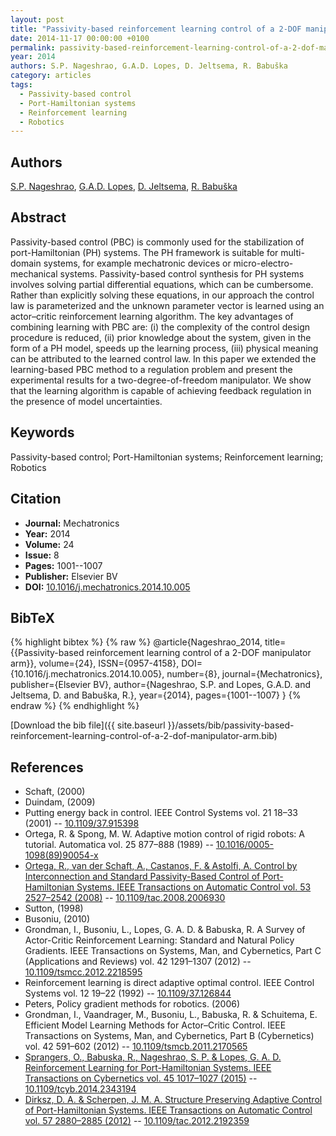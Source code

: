 ```yaml
---
layout: post
title: "Passivity-based reinforcement learning control of a 2-DOF manipulator arm"
date: 2014-11-17 00:00:00 +0100
permalink: passivity-based-reinforcement-learning-control-of-a-2-dof-manipulator-arm
year: 2014
authors: S.P. Nageshrao, G.A.D. Lopes, D. Jeltsema, R. Babuška
category: articles
tags:
  - Passivity-based control
  - Port-Hamiltonian systems
  - Reinforcement learning
  - Robotics
---
```

 
## Authors
[S.P. Nageshrao](authors/subramanya-p-nageshrao), [G.A.D. Lopes](authors/gabriel-a-d-lopes), [D. Jeltsema](authors/dimitri-jeltsema), [R. Babuška](authors/robert-babuska)
 
## Abstract
Passivity-based control (PBC) is commonly used for the stabilization of port-Hamiltonian (PH) systems. The PH framework is suitable for multi-domain systems, for example mechatronic devices or micro-electro-mechanical systems. Passivity-based control synthesis for PH systems involves solving partial differential equations, which can be cumbersome. Rather than explicitly solving these equations, in our approach the control law is parameterized and the unknown parameter vector is learned using an actor–critic reinforcement learning algorithm. The key advantages of combining learning with PBC are: (i) the complexity of the control design procedure is reduced, (ii) prior knowledge about the system, given in the form of a PH model, speeds up the learning process, (iii) physical meaning can be attributed to the learned control law. In this paper we extended the learning-based PBC method to a regulation problem and present the experimental results for a two-degree-of-freedom manipulator. We show that the learning algorithm is capable of achieving feedback regulation in the presence of model uncertainties.
 
## Keywords
Passivity-based control; Port-Hamiltonian systems; Reinforcement learning; Robotics
 
## Citation
- **Journal:** Mechatronics
- **Year:** 2014
- **Volume:** 24
- **Issue:** 8
- **Pages:** 1001--1007
- **Publisher:** Elsevier BV
- **DOI:** [10.1016/j.mechatronics.2014.10.005](https://doi.org/10.1016/j.mechatronics.2014.10.005)
 
## BibTeX
{% highlight bibtex %}
{% raw %}
@article{Nageshrao_2014,
  title={{Passivity-based reinforcement learning control of a 2-DOF manipulator arm}},
  volume={24},
  ISSN={0957-4158},
  DOI={10.1016/j.mechatronics.2014.10.005},
  number={8},
  journal={Mechatronics},
  publisher={Elsevier BV},
  author={Nageshrao, S.P. and Lopes, G.A.D. and Jeltsema, D. and Babuška, R.},
  year={2014},
  pages={1001--1007}
}
{% endraw %}
{% endhighlight %}
 
[Download the bib file]({{ site.baseurl }}/assets/bib/passivity-based-reinforcement-learning-control-of-a-2-dof-manipulator-arm.bib)
 
## References
- Schaft, (2000)
- Duindam, (2009)
- Putting energy back in control. IEEE Control Systems vol. 21 18–33 (2001) -- [10.1109/37.915398](https://doi.org/10.1109/37.915398)
- Ortega, R. & Spong, M. W. Adaptive motion control of rigid robots: A tutorial. Automatica vol. 25 877–888 (1989) -- [10.1016/0005-1098(89)90054-x](https://doi.org/10.1016/0005-1098(89)90054-x)
- [Ortega, R., van der Schaft, A., Castanos, F. & Astolfi, A. Control by Interconnection and Standard Passivity-Based Control of Port-Hamiltonian Systems. IEEE Transactions on Automatic Control vol. 53 2527–2542 (2008)](control-by-interconnection-and-standard-passivity-based-control-of-port-hamiltonian-systems) -- [10.1109/tac.2008.2006930](https://doi.org/10.1109/tac.2008.2006930)
- Sutton, (1998)
- Busoniu, (2010)
- Grondman, I., Busoniu, L., Lopes, G. A. D. & Babuska, R. A Survey of Actor-Critic Reinforcement Learning: Standard and Natural Policy Gradients. IEEE Transactions on Systems, Man, and Cybernetics, Part C (Applications and Reviews) vol. 42 1291–1307 (2012) -- [10.1109/tsmcc.2012.2218595](https://doi.org/10.1109/tsmcc.2012.2218595)
- Reinforcement learning is direct adaptive optimal control. IEEE Control Systems vol. 12 19–22 (1992) -- [10.1109/37.126844](https://doi.org/10.1109/37.126844)
- Peters, Policy gradient methods for robotics. (2006)
- Grondman, I., Vaandrager, M., Busoniu, L., Babuska, R. & Schuitema, E. Efficient Model Learning Methods for Actor–Critic Control. IEEE Transactions on Systems, Man, and Cybernetics, Part B (Cybernetics) vol. 42 591–602 (2012) -- [10.1109/tsmcb.2011.2170565](https://doi.org/10.1109/tsmcb.2011.2170565)
- [Sprangers, O., Babuska, R., Nageshrao, S. P. & Lopes, G. A. D. Reinforcement Learning for Port-Hamiltonian Systems. IEEE Transactions on Cybernetics vol. 45 1017–1027 (2015)](reinforcement-learning-for-port-hamiltonian-systems) -- [10.1109/tcyb.2014.2343194](https://doi.org/10.1109/tcyb.2014.2343194)
- [Dirksz, D. A. & Scherpen, J. M. A. Structure Preserving Adaptive Control of Port-Hamiltonian Systems. IEEE Transactions on Automatic Control vol. 57 2880–2885 (2012)](structure-preserving-adaptive-control-of-port-hamiltonian-systems) -- [10.1109/tac.2012.2192359](https://doi.org/10.1109/tac.2012.2192359)

